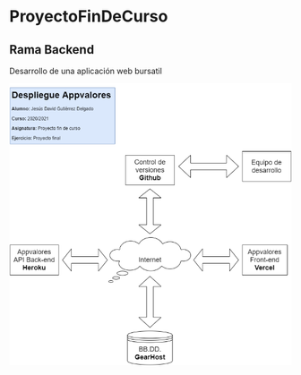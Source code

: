 # ProyectoFinDeCurso
## Rama Backend
Desarrollo de una aplicación web bursatil

![IDE Eclipse](https://github.com/jesusdavidguti/ProyectoFinDeCurso/blob/img/Despliegue.png "Diagrama de despliegue")
